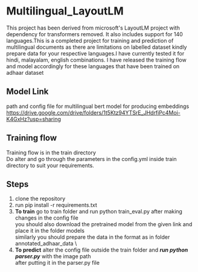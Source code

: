 # Multilingual_LayoutLM 

This project has been derived from microsoft's LayoutLM project with dependency for transformers removed.
It also includes support for 140 languages.This is a completed project  for training and prediction  of multilingual documents as there are limitations on labelled dataset kindly prepare data for your respective languages.I have currently tested it for hindi, malayalam, english combinations. I have released the training flow and model accordingly for these languages  that have been trained on adhaar dataset

## Model Link
path and config file for multilingual bert model for producing embeddings  \
https://drive.google.com/drive/folders/1t5Ktz94YTSrE_JHdrfiPc4Moi-K4GxHz?usp=sharing

## Training flow
Training flow is in the train directory \
Do alter and go through the parameters in the config.yml inside train directory to suit your requirements. 

## Steps
1. clone the repository
2. run pip install -r requirements.txt
3.  **To train** go to train folder and run python train_eval.py after making changes in the config file \
   you should also download the pretrained model from the given link and place it in the folder models \
   similarly you should prepare the data in the format as in folder annotated_adhaar_data \
4. **To predict** alter the config file outside the train folder and ***run python parser.py*** with the image path \
   after putting it in the parser.py file  
    


